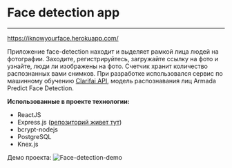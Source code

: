 # Face detection app
---------------------
https://iknowyourface.herokuapp.com/

Приложение face-detection находит и выделяет рамкой лица людей на фотографии. Заходите, регистрируйтесь, 
загружайте ссылку на фото и узнайте, люди ли изображены на фото. Счетчик хранит количество распознанных вами снимков. 
При разработке использовался сервис по машинному обучению [Clarifai API](https://www.clarifai.com/models/face-detection "link to the api docs"), модель распознавания лиц Armada Predict Face Detection. 

**Использованные в проекте технологии:**
* ReactJS 
* Express.js ([репозиторий живет тут](https://github.com/Sugarplum25/face-detection-api))
* bcrypt-nodejs
* PostgreSQL
* Knex.js

Демо проекта:
![Face-detection-demo](https://i.ibb.co/DtpTr9t/Gifius-ru.gif)